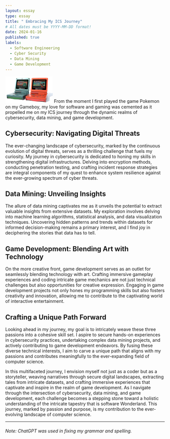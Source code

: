 ```yaml
---
layout: essay
type: essay
title: " Embracing My ICS Journey"
# All dates must be YYYY-MM-DD format!
date: 2024-01-16
published: true
labels:
  - Software Engineering
  - Cyber Security
  - Data Mining
  - Game Development
---
```


<img width="150px" class="rounded float-start pe-4" src="../img/gameboy.jpg">
From the moment I first played the game Pokemon on my Gameboy, my love for software and gaming was cemented as it propelled me on my ICS journey through the dynamic realms of cybersecurity, data mining, and game development.

## Cybersecurity: Navigating Digital Threats
The ever-changing landscape of cybersecurity, marked by the continuous evolution of digital threats, serves as a thrilling challenge that fuels my curiosity. My journey in cybersecurity is dedicated to honing my skills in strengthening digital infrastructures. Delving into encryption methods, conducting penetration testing, and crafting incident response strategies are integral components of my quest to enhance system resilience against the ever-growing spectrum of cyber threats.

## Data Mining: Unveiling Insights
The allure of data mining captivates me as it unveils the potential to extract valuable insights from extensive datasets. My exploration involves delving into machine learning algorithms, statistical analysis, and data visualization techniques. Uncovering hidden patterns and trends within datasets for informed decision-making remains a primary interest, and I find joy in deciphering the stories that data has to tell.

## Game Development: Blending Art with Technology
On the more creative front, game development serves as an outlet for seamlessly blending technology with art. Crafting immersive gameplay experiences and coding intricate game mechanics are not just technical challenges but also opportunities for creative expression. Engaging in game development projects not only hones my programming skills but also fosters creativity and innovation, allowing me to contribute to the captivating world of interactive entertainment.

## Crafting a Unique Path Forward
Looking ahead in my journey, my goal is to intricately weave these three passions into a cohesive skill set. I aspire to secure hands-on experiences in cybersecurity practices, undertaking complex data mining projects, and actively contributing to game development endeavors. By fusing these diverse technical interests, I aim to carve a unique path that aligns with my passions and contributes meaningfully to the ever-expanding field of computer science.

In this multifaceted journey, I envision myself not just as a coder but as a storyteller, weaving narratives through secure digital landscapes, extracting tales from intricate datasets, and crafting immersive experiences that captivate and inspire in the realm of game development. As I navigate through the intersection of cybersecurity, data mining, and game development, each challenge becomes a stepping stone toward a holistic understanding of the intricate tapestry that is software Wonderland. This journey, marked by passion and purpose, is my contribution to the ever-evolving landscape of computer science.

<hr>

###### Note: ChatGPT was used in fixing my grammar and spelling.
